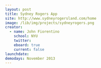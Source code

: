 ```yaml
---
layout: post
title: Sydney Rogers App
site: http://www.sydneyrogersland.com/home
image: /lib/img/projects/sydneyrogers.png
creator:
  - name: John Fiorentino
    school: NYU
    twitter: 
    eboard: true
    current: false
launchdate:
demodays: November 2013
---
```


